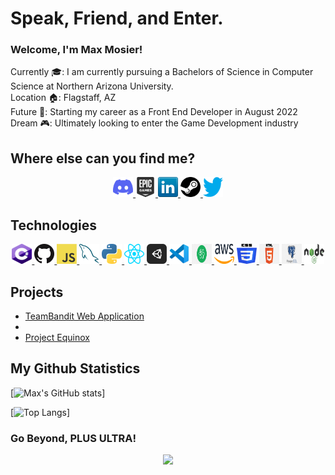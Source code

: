 # Speak, Friend, and Enter.
### Welcome, I'm Max Mosier!
Currently 🎓: I am currently pursuing a Bachelors of Science in Computer Science at Northern Arizona University. <br/> 
Location 🏠: Flagstaff, AZ <br/> 
Future 🏢: Starting my career as a Front End Developer in August 2022 <br/>
Dream 🎮: Ultimately looking to enter the Game Development industry <br />


## Where else can you find me?
<p align="center">
	<a href="" title=""> <img height="32" width="32" padding="10px" src="assets/discord.svg" /> </a>
	<a href="" title=""> <img height="32" width="32" padding="10px" src="assets/epicgames.svg" /> </a>
	<a href="" title=""> <img height="32" width="32" padding="10px" src="assets/linkedin.png" /> </a>
	<a href="" title=""> <img height="32" width="32" padding="10px" src="assets/steam.svg" /> </a>
	<a href="" title=""> <img height="32" width="32" padding="10px" src="assets/twitter.png" /> </a>
</p>

## Technologies
<p align="center">
	<a href="" title=""> <img height="32" width="32" padding="10px" src="assets/csharp.png" /> </a>
	<a href="" title=""> <img height="32" width="32" padding="10px" src="assets/github.png" /> </a>
	<a href="" title=""> <img height="32" width="32" padding="10px" src="assets/javascript.png" /> </a>
	<a href="" title=""> <img height="32" width="32" padding="10px"  src="assets/mysql.png" /> </a>
	<a href="" title=""> <img height="32" width="32" padding="10px" src="assets/python.png" /> </a>
	<a href="" title=""> <img height="32" width="32" padding="10px" src="assets/react.png" /> </a>
	<a href="" title=""> <img height="32" width="32" padding="10px" src="assets/unity.png" /> </a>
	<a href="" title=""> <img height="32" width="32" padding="10px" src="assets/vscode.png" /> </a>
	<a href="" title=""> <img height="32" width="32" padding="10px" src="assets/atom.png" /> </a>
	<a href="" title=""> <img height="32" width="32" padding="10px" src="assets/aws.png" /> </a>
	<a href="" title=""> <img height="32" width="32" padding="10px" src="assets/css3.png" /> </a>
	<a href="" title=""> <img height="32" width="32" padding="10px" src="assets/html.png" /> </a>
	<a href="" title=""> <img height="32" width="32" padding="10px" src="assets/postgresql.png" /> </a>
	<a href="" title=""> <img height="32" width="32" padding="10px" src="assets/nodejs.png" /> </a>
</p>

## Projects
<ul>
	<li><a href="" title=""> TeamBandit Web Application </a><li>
	<li><a href="" title=""> Project Equinox </a></li>
</ul>


## My Github Statistics
[![Max's GitHub stats](https://github-readme-stats.vercel.app/api?username=Mmosier11&show_icons=true&theme=radical&hide=stars)]

[![Top Langs](https://github-readme-stats.vercel.app/api/top-langs/?username=Mmosier11&theme=radical)]

### Go Beyond, PLUS ULTRA!
<p align="center"><img src="https://c.tenor.com/q8U7ukj2gecAAAAC/all-might-scream.gif" /></p>


